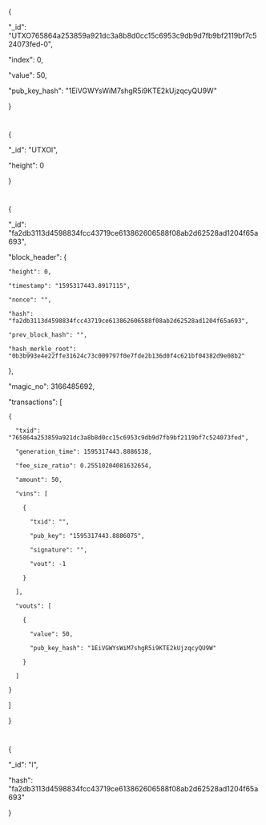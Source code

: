{

  "_id": "UTXO765864a253859a921dc3a8b8d0cc15c6953c9db9d7fb9bf2119bf7c524073fed-0",
  
  "index": 0,
  
  "value": 50,
  
  "pub_key_hash": "1EiVGWYsWiM7shgR5i9KTE2kUjzqcyQU9W"
  
}

#

{

  "_id": "UTXOl",
  
  "height": 0
  
}

#

{

  "_id": "fa2db3113d4598834fcc43719ce613862606588f08ab2d62528ad1204f65a693",
  
  "block_header": {
  
    "height": 0,
    
    "timestamp": "1595317443.8917115",
    
    "nonce": "",
    
    "hash": "fa2db3113d4598834fcc43719ce613862606588f08ab2d62528ad1204f65a693",
    
    "prev_block_hash": "",
    
    "hash_merkle_root": "0b3b993e4e22ffe31624c73c009797f0e7fde2b136d0f4c621bf04382d9e08b2"
    
  },
  
  "magic_no": 3166485692,
  
  "transactions": [
  
    {
    
      "txid": "765864a253859a921dc3a8b8d0cc15c6953c9db9d7fb9bf2119bf7c524073fed",
      
      "generation_time": 1595317443.8886538,
      
      "fee_size_ratio": 0.25510204081632654,
      
      "amount": 50,
      
      "vins": [
      
        {
        
          "txid": "",
          
          "pub_key": "1595317443.8886075",
          
          "signature": "",
          
          "vout": -1
          
        }
        
      ],
      
      "vouts": [
      
        {
        
          "value": 50,
          
          "pub_key_hash": "1EiVGWYsWiM7shgR5i9KTE2kUjzqcyQU9W"
          
        }
        
      ]
      
    }
    
  ]
  
}

#

{

  "_id": "l",
  
  "hash": "fa2db3113d4598834fcc43719ce613862606588f08ab2d62528ad1204f65a693"
  
}






